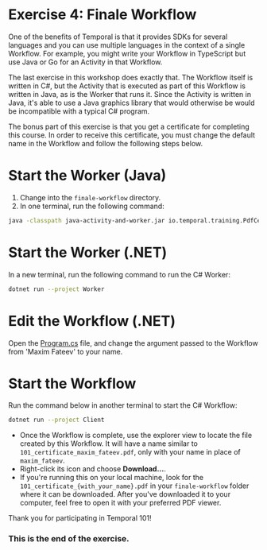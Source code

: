 # Exercise 4: Finale Workflow

One of the benefits of Temporal is that it provides SDKs for several
languages and you can use multiple languages in the context of a single
Workflow. For example, you might write your Workflow in TypeScript but use
Java or Go for an Activity in that Workflow.

The last exercise in this workshop does exactly that. The Workflow
itself is written in C#, but the Activity that is executed as part
of this Workflow is written in Java, as is the Worker that runs it. Since the Activity is 
written in Java, it's able to use a Java graphics library that would otherwise be would be 
incompatible with a typical C# program.

The bonus part of this exercise is that you get a certificate for completing this course. 
In order to receive this certificate, you must change the default name in the Workflow 
and follow the following steps below.

# Start the Worker (Java)

1. Change into the `finale-workflow` directory.
2. In one terminal, run the following command:

```sh
java -classpath java-activity-and-worker.jar io.temporal.training.PdfCertWorker
```

# Start the Worker (.NET)

In a new terminal, run the following command to run the C# Worker:

```sh
dotnet run --project Worker
```

# Edit the Workflow (.NET)

Open the [Program.cs](./Client/Program.cs) file, and change the argument passed to the Workflow from 'Maxim Fateev' to your name.

# Start the Workflow

Run the command below in another terminal to start the C# Workflow:

```sh
dotnet run --project Client
```

- Once the Workflow is complete, use the explorer view to locate the file created by this Workflow. It will have a name similar to `101_certificate_maxim_fateev.pdf`, only with your name in place of `maxim_fateev`.
- Right-click its icon and choose **Download...**.
- If you're running this on your local machine, look for the `101_certificate_{with_your_name}.pdf` in your `finale-workflow` folder where it can be downloaded. After you've downloaded it to your computer, feel free to open it with your preferred PDF viewer.

Thank you for participating in Temporal 101!

### This is the end of the exercise.